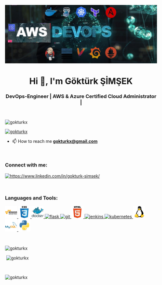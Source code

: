 <img src="https://github.com/gokturkx/gokturkx/blob/main/aws%20devops.jpg?raw=true">

<h1 align="center">Hi 👋, I'm Göktürk ŞİMŞEK</h1>
<h3 align="center">DevOps-Engineer | AWS & Azure Certified Cloud Administrator |</h3>
<p>&nbsp;</p>
<p align="left"> <img src="https://komarev.com/ghpvc/?username=gokturkx&label=Profile%20views&color=0e75b6&style=flat" alt="gokturkx" /> </p>

<p align="left"> <a href="https://github.com/ryo-ma/github-profile-trophy"><img src="https://github-profile-trophy.vercel.app/?username=gokturkx" alt="gokturkx" /></a> </p>

- 📫 How to reach me **gokturkx@gmail.com**
<p>&nbsp;</p>
<h3 align="left">Connect with me:</h3>
<p align="left">
<a href="https://linkedin.com/in/https://www.linkedin.com/in/gokturk-simsek/" target="blank"><img align="center" src="https://raw.githubusercontent.com/rahuldkjain/github-profile-readme-generator/master/src/images/icons/Social/linked-in-alt.svg" alt="https://www.linkedin.com/in/gokturk-simsek/" height="30" width="40" /></a>
</p>
<p>&nbsp;</p>
<h3 align="left">Languages and Tools:</h3>
<p align="left"> <a href="https://aws.amazon.com" target="_blank" rel="noreferrer"> <img src="https://raw.githubusercontent.com/devicons/devicon/master/icons/amazonwebservices/amazonwebservices-original-wordmark.svg" alt="aws" width="40" height="40"/> </a> <a href="https://www.w3schools.com/css/" target="_blank" rel="noreferrer"> <img src="https://raw.githubusercontent.com/devicons/devicon/master/icons/css3/css3-original-wordmark.svg" alt="css3" width="40" height="40"/> </a> <a href="https://www.docker.com/" target="_blank" rel="noreferrer"> <img src="https://raw.githubusercontent.com/devicons/devicon/master/icons/docker/docker-original-wordmark.svg" alt="docker" width="40" height="40"/> </a> <a href="https://flask.palletsprojects.com/" target="_blank" rel="noreferrer"> <img src="https://www.vectorlogo.zone/logos/pocoo_flask/pocoo_flask-icon.svg" alt="flask" width="40" height="40"/> </a> <a href="https://git-scm.com/" target="_blank" rel="noreferrer"> <img src="https://www.vectorlogo.zone/logos/git-scm/git-scm-icon.svg" alt="git" width="40" height="40"/> </a> <a href="https://www.w3.org/html/" target="_blank" rel="noreferrer"> <img src="https://raw.githubusercontent.com/devicons/devicon/master/icons/html5/html5-original-wordmark.svg" alt="html5" width="40" height="40"/> </a> <a href="https://www.jenkins.io" target="_blank" rel="noreferrer"> <img src="https://www.vectorlogo.zone/logos/jenkins/jenkins-icon.svg" alt="jenkins" width="40" height="40"/> </a> <a href="https://kubernetes.io" target="_blank" rel="noreferrer"> <img src="https://www.vectorlogo.zone/logos/kubernetes/kubernetes-icon.svg" alt="kubernetes" width="40" height="40"/> </a> <a href="https://www.linux.org/" target="_blank" rel="noreferrer"> <img src="https://raw.githubusercontent.com/devicons/devicon/master/icons/linux/linux-original.svg" alt="linux" width="40" height="40"/> </a> <a href="https://www.mysql.com/" target="_blank" rel="noreferrer"> <img src="https://raw.githubusercontent.com/devicons/devicon/master/icons/mysql/mysql-original-wordmark.svg" alt="mysql" width="40" height="40"/> </a> <a href="https://www.python.org" target="_blank" rel="noreferrer"> <img src="https://raw.githubusercontent.com/devicons/devicon/master/icons/python/python-original.svg" alt="python" width="40" height="40"/> </a> </p>
<p>&nbsp;</p>
<p><img align="left" src="https://github-readme-stats.vercel.app/api/top-langs?username=gokturkx&show_icons=true&locale=en&layout=compact" alt="gokturkx" /></p>
<p>&nbsp;</p>
<p>&nbsp;<img align="center" src="https://github-readme-stats.vercel.app/api?username=gokturkx&show_icons=true&locale=en" alt="gokturkx" /></p>
<p>&nbsp;</p>
<p><img align="center" src="https://github-readme-streak-stats.herokuapp.com/?user=gokturkx&" alt="gokturkx" /></p>
